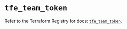 # `tfe_team_token`

Refer to the Terraform Registry for docs: [`tfe_team_token`](https://registry.terraform.io/providers/hashicorp/tfe/0.57.1/docs/resources/team_token).
